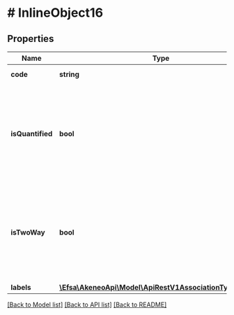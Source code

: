 # # InlineObject16

## Properties

Name | Type | Description | Notes
------------ | ------------- | ------------- | -------------
**code** | **string** | Association type code |
**isQuantified** | **bool** | When true, the association is a quantified association (Only available in the PIM Serenity version.) | [optional] [default to false]
**isTwoWay** | **bool** | When true, the association is a two-way association (Only available in the PIM Serenity version.) | [optional] [default to false]
**labels** | [**\Efsa\AkeneoApi\Model\ApiRestV1AssociationTypesLabels**](ApiRestV1AssociationTypesLabels.md) |  | [optional]

[[Back to Model list]](../../README.md#models) [[Back to API list]](../../README.md#endpoints) [[Back to README]](../../README.md)
